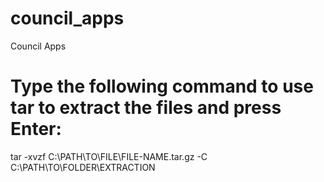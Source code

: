 # council_apps
Council Apps


# Type the following command to use tar to extract the files and press Enter:
tar -xvzf C:\PATH\TO\FILE\FILE-NAME.tar.gz -C C:\PATH\TO\FOLDER\EXTRACTION
